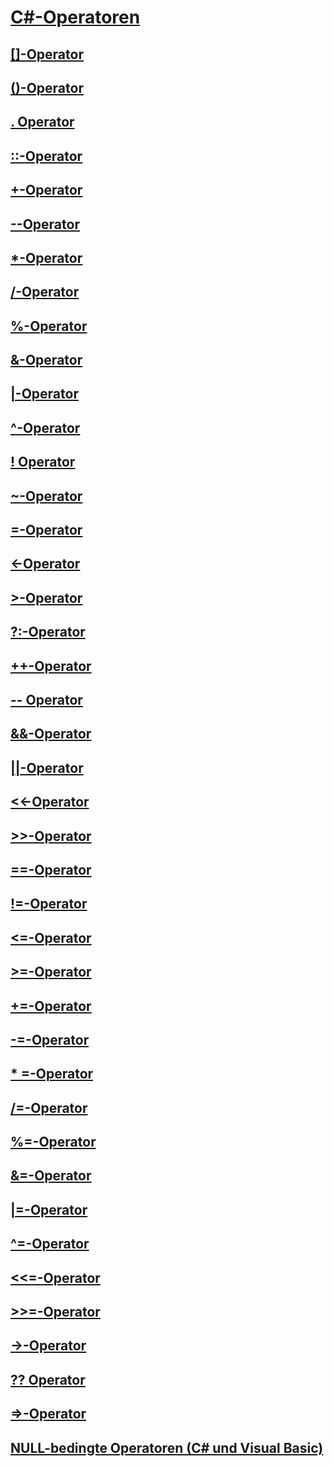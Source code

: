 # [C#-Operatoren](index.md)
## [[]-Operator](index-operator.md)
## [()-Operator](invocation-operator.md)
## [. Operator](member-access-operator.md)
## [::-Operator](namespace-alias-qualifer.md)
## [+-Operator](addition-operator.md)
## [--Operator](subtraction-operator.md)
## [*-Operator](multiplication-operator.md)
## [/-Operator](division-operator.md)
## [%-Operator](modulus-operator.md)
## [&-Operator](and-operator.md)
## [|-Operator](or-operator.md)
## [^-Operator](xor-operator.md)
## [! Operator](logical-negation-operator.md)
## [~-Operator](bitwise-complement-operator.md)
## [=-Operator](assignment-operator.md)
## [<-Operator](less-than-operator.md)
## [>-Operator](greater-than-operator.md)
## [?:-Operator](conditional-operator.md)
## [++-Operator](increment-operator.md)
## [-- Operator](decrement-operator.md)
## [&&-Operator](conditional-and-operator.md)
## [||-Operator](conditional-or-operator.md)
## [<<-Operator](left-shift-operator.md)
## [>>-Operator](right-shift-operator.md)
## [==-Operator](equality-comparison-operator.md)
## [!=-Operator](not-equal-operator.md)
## [<=-Operator](less-than-equal-operator.md)
## [>=-Operator](greater-than-equal-operator.md)
## [+=-Operator](addition-assignment-operator.md)
## [-=-Operator](subtraction-assignment-operator.md)
## [* =-Operator](multiplication-assignment-operator.md)
## [/=-Operator](division-assignment-operator.md)
## [%=-Operator](modulus-assignment-operator.md)
## [&=-Operator](and-assignment-operator.md)
## [|=-Operator](or-assignment-operator.md)
## [^=-Operator](xor-assignment-operator.md)
## [<<=-Operator](left-shift-assignment-operator.md)
## [>>=-Operator](right-shift-assignment-operator.md)
## [->-Operator](dereference-operator.md)
## [?? Operator](null-conditional-operator.md)
## [=>-Operator](lambda-operator.md)
## [NULL-bedingte Operatoren (C# und Visual Basic)](null-conditional-operators.md)
